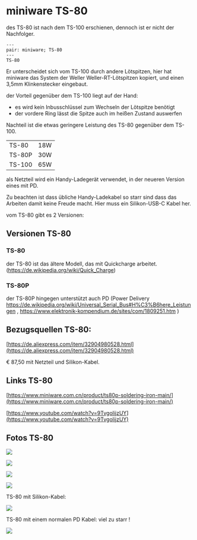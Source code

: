 # miniware TS-80

des TS-80 ist nach dem TS-100 erschienen, dennoch ist er nicht der Nachfolger. 

```{index}
---
pair: miniware; TS-80
---
TS-80
```

Er unterscheidet sich vom TS-100 durch andere Lötspitzen, hier hat miniware das System der Weller Weller-RT-Lötspitzen kopiert, und einen 3,5mm Klinkenstecker eingebaut. 

der Vorteil gegenüber dem TS-100 liegt auf der Hand:

*   es wird kein Inbusschlüssel zum Wechseln der Lötspitze benötigt
*   der vordere Ring lässt die Spitze auch im heißen Zustand auswerfen

Nachteil ist die etwas geringere Leistung des TS-80 gegenüber dem TS-100.

<table><tbody><tr><td>TS-80</td><td>18W</td></tr><tr><td>TS-80P</td><td>30W</td></tr><tr><td>TS-100</td><td>65W</td></tr></tbody></table>

als Netzteil wird ein Handy-Ladegerät verwendet, in der neueren Version eines mit PD. 

Zu beachten ist dass übliche Handy-Ladekabel so starr sind dass das Arbeiten damit keine Freude macht. Hier muss ein Silikon-USB-C Kabel her. 

vom TS-80 gibt es 2 Versionen:

## Versionen TS-80

### **TS-80**

der TS-80 ist das ältere Modell, das mit Quickcharge arbeitet. (https://de.wikipedia.org/wiki/Quick_Charge)

### **TS-80P**

der TS-80P hingegen unterstützt auch PD (Power Delivery https://de.wikipedia.org/wiki/Universal_Serial_Bus#H%C3%B6here_Leistungen , https://www.elektronik-kompendium.de/sites/com/1809251.htm ) 

## Bezugsquellen TS-80:

[https://de.aliexpress.com/item/32904980528.html](https://de.aliexpress.com/item/32904980528.html)

€ 87,50 mit Netzteil und Silikon-Kabel.

## Links TS-80

[https://www.miniware.com.cn/product/ts80p-soldering-iron-main/](https://www.miniware.com.cn/product/ts80p-soldering-iron-main/)

[https://www.youtube.com/watch?v=9TvgolijzUY](https://www.youtube.com/watch?v=9TvgolijzUY)

## Fotos TS-80

![](https://user-images.githubusercontent.com/69573151/201534282-2a02a634-de90-48c1-b98b-9a065115038b.jpg)

![](https://user-images.githubusercontent.com/69573151/201534312-9046db29-2046-4acc-bb36-c8c51087b945.jpg)

![](https://user-images.githubusercontent.com/69573151/201534328-f9dfeef2-a3dc-4a02-b23e-3c94bb1ccf86.jpg)

![](https://user-images.githubusercontent.com/69573151/201535082-4d9ea22c-9f74-4a0b-8f55-d3d0549a295d.jpg)

TS-80 mit Silikon-Kabel:

![](https://user-images.githubusercontent.com/69573151/201535100-37b50bb1-83f6-4133-88d9-4d4f48f24dcd.jpg)

TS-80 mit einem normalen PD Kabel: viel zu starr !

![](https://user-images.githubusercontent.com/69573151/201535120-fb8f9b9c-a847-43f2-859a-7bf705297e74.jpg)
